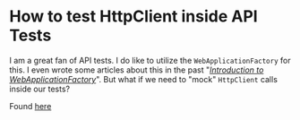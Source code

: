 # How to test HttpClient inside API Tests

I am a great fan of API tests. I do like to utilize the `WebApplicationFactory` for this. I even wrote some articles about this in the past "[*Introduction to WebApplicationFactory*](https://steven-giesel.com/blogPost/cd62475b-2c7d-4ce2-bd97-9670f91ebac8/introduction-to-webapplicationfactory)". But what if we need to "mock" `HttpClient` calls inside our tests?

Found [here](https://steven-giesel.com/blogPost/47e4a351-0f1b-4bb5-a3d5-0ce4d7c1fa61)